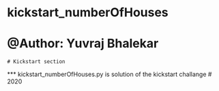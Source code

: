 # kickstart_numberOfHouses
# @Author: Yuvraj Bhalekar

    # Kickstart section
*** kickstart_numberOfHouses.py is solution of the kickstart challange # 2020
